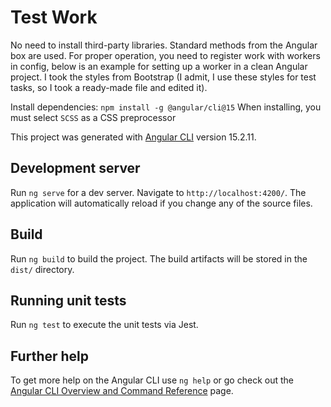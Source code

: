 # Test Work

No need to install third-party libraries. Standard methods from the Angular box are used. For proper operation, you need to register work with workers in config, below is an example for setting up a worker in a clean Angular project. I took the styles from Bootstrap (I admit, I use these styles for test tasks, so I took a ready-made file and edited it).


Install dependencies:
`npm install -g @angular/cli@15`
When installing, you must select `SCSS` as a CSS preprocessor

This project was generated with [Angular CLI](https://github.com/angular/angular-cli) version 15.2.11.

## Development server

Run `ng serve` for a dev server. Navigate to `http://localhost:4200/`. The application will automatically reload if you change any of the source files.

## Build

Run `ng build` to build the project. The build artifacts will be stored in the `dist/` directory.

## Running unit tests

Run `ng test` to execute the unit tests via Jest.

## Further help

To get more help on the Angular CLI use `ng help` or go check out the [Angular CLI Overview and Command Reference](https://angular.io/cli) page.
